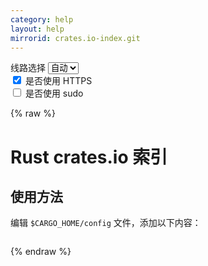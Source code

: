 ```yaml
---
category: help
layout: help
mirrorid: crates.io-index.git
---
```


<!-- 本 markdown 从 tuna/mirrorz-help-ng 自动生成，如需修改，请修改其对应部分 -->

<style>.z-help tmpl { display: none }</style>

<div class="z-wrap">
    <form class="z-form z-global" onchange="form_update(null)" onsubmit="return false">
        <div>
            <label for="e0a5cecb">线路选择</label>
            <select id="e0a5cecb" name="host">
                <option selected="selected" value="{{ site.url }}">自动</option>
                <option value="{{ site.urlv4 }}">IPv4</option>
                <option value="{{ site.urlv6 }}">IPv6</option>
            </select>
        </div>
        <div>
            <input id="144d763c" name="_scheme" type="checkbox" checked>
            <label for="144d763c">是否使用 HTTPS</label>
        </div>
        <div>
            <input id="4659e7da" name="_sudo" type="checkbox">
            <label for="4659e7da">是否使用 sudo</label>
        </div>
    </form>
</div>
{% raw %}
<div class="z-help"><h1>Rust crates.io 索引</h1>
<h2>使用方法</h2>
<p>编辑 <code>$CARGO_HOME/config</code> 文件，添加以下内容：</p>
<div class="z-wrap"><form class="z-form" onchange="form_update(event)" onsubmit="return false"></form><pre class="z-code"></pre></div><tmpl z-lang="toml">
[source.crates-io]
replace-with = 'mirror'

[source.mirror]
registry = "{{endpoint}}"
</tmpl>
<p>注：<code>$CARGO_HOME</code>：在 Windows 系统默认为：<code>%USERPROFILE%\.cargo</code>，在类 Unix 系统默认为：<code>$HOME/.cargo</code></p>
<p>在 Linux 环境可以使用下面的命令完成：</p>
<div class="z-wrap"><form class="z-form" onchange="form_update(event)" onsubmit="return false"></form><pre class="z-code"></pre></div><tmpl z-lang="bash">
mkdir -vp ${CARGO_HOME:-$HOME/.cargo}

cat &lt;&lt; EOF | tee -a ${CARGO_HOME:-$HOME/.cargo}/config
[source.crates-io]
replace-with = 'mirror'

[source.mirror]
registry = "{{endpoint}}"
EOF
</tmpl>
<p>在可能的情况下推荐使用 <a href="../crates.io-index/">Rust crates.io 稀疏索引镜像</a></p><script id="z-config" type="application/x-mirrorz-help">eyJfIjogIlJ1c3QgY3JhdGVzLmlvIFx1N2QyMlx1NWYxNSIsICJibG9jayI6IFsidXNhZ2UiXSwgImlucHV0Ijoge30sICJuYW1lIjogImNyYXRlcy5pby1pbmRleC5naXQifQ==</script>
</div>

{% endraw %}

<script src="/static/js/mustache.js?{{ site.data['hash'] }}"></script>
<script src="/static/js/zdocs.js?{{ site.data['hash'] }}"></script>

